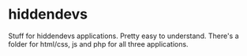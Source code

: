# hiddendevs
Stuff for hiddendevs applications.
Pretty easy to understand.
There's a folder for html/css, js and php for all three applications.
